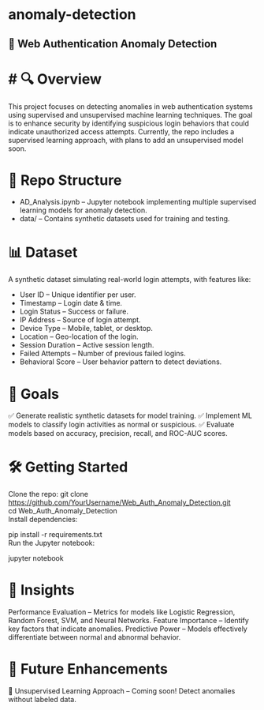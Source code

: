 # anomaly-detection

## 🚀 Web Authentication Anomaly Detection

# # 🔍 Overview

This project focuses on detecting anomalies in web authentication systems using supervised and unsupervised machine learning techniques. The goal is to enhance security by identifying suspicious login behaviors that could indicate unauthorized access attempts. Currently, the repo includes a supervised learning approach, with plans to add an unsupervised model soon.

# 📁 Repo Structure

- AD_Analysis.ipynb – Jupyter notebook implementing multiple supervised learning models for anomaly detection.
- data/ – Contains synthetic datasets used for training and testing.

# 📊 Dataset

A synthetic dataset simulating real-world login attempts, with features like:

- User ID – Unique identifier per user.
- Timestamp – Login date & time.
- Login Status – Success or failure.
- IP Address – Source of login attempt.
- Device Type – Mobile, tablet, or desktop.
- Location – Geo-location of the login.
- Session Duration – Active session length.
- Failed Attempts – Number of previous failed logins.
- Behavioral Score – User behavior pattern to detect deviations.

# 🎯 Goals
✅ Generate realistic synthetic datasets for model training.
✅ Implement ML models to classify login activities as normal or suspicious.
✅ Evaluate models based on accuracy, precision, recall, and ROC-AUC scores.

# 🛠️ Getting Started

Clone the repo:
git clone https://github.com/YourUsername/Web_Auth_Anomaly_Detection.git  
cd Web_Auth_Anomaly_Detection  
Install dependencies:

pip install -r requirements.txt  
Run the Jupyter notebook:

jupyter notebook  

# 📌 Insights
Performance Evaluation – Metrics for models like Logistic Regression, Random Forest, SVM, and Neural Networks.
Feature Importance – Identify key factors that indicate anomalies.
Predictive Power – Models effectively differentiate between normal and abnormal behavior.

# 🚧 Future Enhancements
🔹 Unsupervised Learning Approach – Coming soon! Detect anomalies without labeled data.
